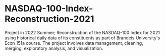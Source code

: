 # NASDAQ-100-Index-Reconstruction-2021
Project in 2022 Summer;
Reconstruction of the NASDAQ-100 Index for 2021 using historical daily data of its constituents
as part of Brandeis University's Econ 151a course. 
The project involves data management, cleaning, merging, exploratory analysis, and visualization.
